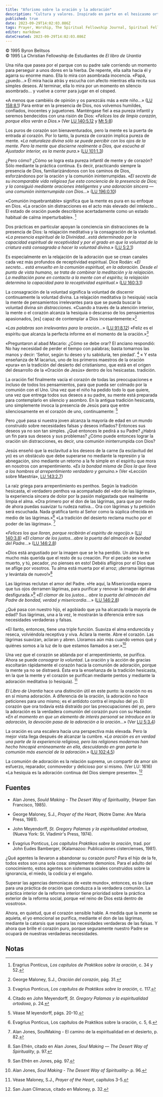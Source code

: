 ```yaml
---
title: "Aforismo sobre la oración y la adoración"
description: "Cultura y valores. Inspirado en parte en el hesicasmo ortodoxo oriental"
published: true
date: 2023-09-29T14:02:03.086Z
tags: Prayer, Worship, The Spiritual Fellowship Journal, Spiritual Fellowship, article
editor: markdown
dateCreated: 2023-09-29T14:02:03.086Z
---
```



<p class="v-card v-sheet theme--light grey lighten-3 px-2">© 1995 Byron Belitsos<br>© 1995 La Christian Fellowship de Estudiantes de <i>El libro de Urantia</i></p>


Una niña que pasea por el parque con su padre sale corriendo un momento para perseguir a unos dores en la hierba. De repente, ella salta hacia él y agarra su enorme mano. Ella lo mira con asombrada inocencia. «Papá, ¿puedo…» Él mira hacia atrás y escucha con afecto mientras ella recita sus simples deseos. Al terminar, ella lo mira por un momento en silencio asombrado... y vuelve a correr para jugar en el césped.

«A menos que cambiéis de opinión y os parezcáis más a este niño…» ([LU 158:8.1](/es/The_Urantia_Book/158#p8_1)) Para entrar en la presencia de Dios, nos volvemos humildes, confiados, inocentes y juguetones. Manténgase fiel a esa pureza infantil y seremos bendecidos con una risión de Dios: «_Felices los de limpio corazón, porque ellos verán a Dios._» (Ver [LU 140:5.12](/es/The_Urantia_Book/140#p5_12) y [Mt 5:8](/es/Bible/Matthew/5#v8))

Los puros de corazón son bienaventurados, pero la mente es la puerta de entrada al corazón. Por lo tanto, la pureza de corazón implica pureza de mente. «_La naturaleza divina sólo se puede percibir con los ojos de la mente. Pero la mente que discierne realmente a Dios, que escucha al Ajustador interior, es la mente pura._» ([LU 101:1.3](/es/The_Urantia_Book/101#p1_3))

¿Pero cómo? ¿Cómo se logra esta pureza infantil de mente y de corazón? Sólo mediante la práctica continua. Es decir, practicando siempre la presencia de Dios, familiarizándonos con los caminos de Dios, esforzándonos por la oración y la comunión ininterrumpidas. «_El secreto de su incomparable vida religiosa fue esta conciencia de la presencia de Dios; y la consiguió mediante oraciones inteligentes y una adoración sincera —una comunión ininterrumpida con Dios..._» ([LU 196:0.10](/es/The_Urantia_Book/196#p0_10))

«Comunión inquebrantable» significa que la mente es pura en su enfoque en Dios. «La oración sin distracciones es el acto más elevado del intelecto... El estado de oración puede describirse acertadamente como un estado habitual de calma imperturbable». [^1]

Dos prácticas en particular apoyan la conciencia sin distracciones de la presencia de Dios: la relajación meditativa y la consagración de la voluntad. «_La presencia espiritual de la Divinidad...está determinada por la capacidad espiritual de receptividad y por el grado en que la voluntad de la criatura está consagrada a hacer la voluntad divina._» ([LU 5:2.1](/es/The_Urantia_Book/5#p2_1))

Es especialmente en la relajación de la adoración que se crean canales cada vez más profundos de receptividad espiritual. Dice Rodán: «_El secreto... está envuelto en la comunión espiritual, en la adoración. Desde el punto de vista humano, se trata de combinar la meditación y la relajación. La meditación pone en contacto a la mente con el espíritu; la relajación determina la capacidad para la receptividad espiritual._» ([LU 160:3.1](/es/The_Urantia_Book/160#p3_1))

La consagración de la voluntad significa la voluntad de discernir continuamente la voluntad divina. La relajación meditativa (o hesiquia) vacía la mente de pensamientos irrelevantes para que se pueda buscar la voluntad divina _sin distracciones_. «Cuando a través de la atención interior, la mente o el corazón alcanza la hesiquia o descanso de los pensamientos apasionados, [es] capaz de contemplar a Dios incesantemente:»[^2]

«_Las palabras son irrelevantes para la oración..._» ([LU 91:8.12](/es/The_Urantia_Book/91#p8_12)) «Feliz es el espíritu que alcanza la perfecta informe en el momento de la oración.»[^3]

«Preguntaron al abad Macario: ¿Cómo se debe orar? El anciano respondió: No hay necesidad de perder el tiempo con palabras; basta tomarnos las manos y decir: ‘Señor, según tu deseo y tu sabiduría, ten piedad’. [^4] « Y esta enseñanza de M lacarius, uno de los primeros maestros de la oración «pura» en la tradición del desierto del cristianismo, que está en el origen del desarrollo de la «Oración de Jesús» dentro de los hesicastas. tradición.

La oración fiel finalmente vacía el corazón de todas las preocupaciones e incluso de todos los pensamientos, para que pueda ser colmado por la comunión con el Uno. Una vez que el niño ha pedido todo lo que quiere, una vez que entrega todos sus deseos a su padre, su mente está preparada para contemplarlo en silencio y asombro. En la antigua tradición hesicasta, uno simplemente invoca la presencia de Jesús para que entre silenciosamente en el corazón de uno, continuamente: [^5]

Pero ¿qué pasa si nuestra joven alcanza la mayoría de edad en un mundo construido sobre necesidades falsas y deseos inflados? Entonces sus deseos ya no son tan simples. ¿Qué entonces le pedirá a su Padre? ¿Habrá un fin para sus deseos y sus problemas? ¿Cómo puede entonces lograr la oración sin distracciones, es decir, una comunión ininterrumpida con Dios?

Jesús enseñó que la esclavitud a los deseos de la carne (la esclavitud del yo) es un obstáculo que debe superarse no mediante la represión y la abnegación, sino mediante un retorno a la fe simple en el espíritu que mora en nosotros con arrepentimiento. «_Es la bondad misma de Dios la que lleva a los hombres al arrepentimiento verdadero y genuino._» (Ver «Lección sobre Maestría», [LU 143:2.7](/es/The_Urantia_Book/143#p2_7))

La raíz griega para arrepentimiento es penthos. Según la tradición hesicasta, el verdadero penthos va acompañado del «don de las lágrimas», la experiencia sincera de dolor por la pasión malgastada que realmente limpia el alma. «Ora primero por el don de las lágrimas, para que por medio de ahora puedas suavizar tu rudeza nativa... Ora con lágrimas y tu petición será escuchada. Nada gratifica tanto al Señor como la súplica ofrecida en medio de las lágrimas.»[^6] «La tradición del desierto reclama mucho por el poder de las lágrimas». [^7]

«_Felices los que lloran, porque recibirán el espíritu de regocijo._» ([LU 140:3.8](/es/The_Urantia_Book/140#p3_8)) «_El clamor de los justos...abre la puerta del almacén de bondad del Padre..._» ([LU 146:2.8](/es/The_Urantia_Book/146#p2_8))

«Dios está angustiado por la imagen que se le ha perdido. Un alma le es mucho más querida que el resto de su creación. Por el pecado se vuelve muerto, y tú, pecador, ¡no pienses en esto! Debéis afligiros por el Dios que se aflige por vosotros. Tu alma está muerta por el arroz; ¡derrama lágrimas y levántala de nuevo!»[^8]

Las lágrimas reclutan el amor del Padre. «He aquí, la Misericordia espera que tus ojos derramen lágrimas, para purificar y renovar la imagen del alma desfigurada.»[^9] «_El clamor de los justos... abre la puerta del almacén del Padre de bondad, verdad y misericordia...._» ([LU 146:2.8](/es/The_Urantia_Book/146#p2_8))

¿Qué pasa con nuestro hijo, el agobiado que ya ha alcanzado la mayoría de edad? Sus lágrimas, una a la vez, le mostrarán la diferencia entre sus necesidades verdaderas y falsas.

«El llanto, entonces, tiene una triple función. Suaviza el alma endurecida y reseca, volviéndola receptiva y viva. Aclara la mente. Abre el corazón. Las lágrimas suavizan, aclaran y abren. Lloramos aún más cuando vemos qué y quiénes somos a la luz de lo que estamos llamados a ser.»[^10]

Una vez que el corazón se ablanda por el arrepentimiento, se purifica. Ahora se puede _consagrar la voluntad_. La oración y la acción de gracias escoltarán rápidamente el corazón hacia la comunión de adoración, porque la mente ya no se distraerá. Ésta era la enseñanza de la tradición hesicasta, en la que la mente y el corazón se purifican mediante pentos y mediante la adoración meditativa (o hesiquia). [^11]

_El Libro de Urantia_ hace una distinción útil en este punto: la oración no es en sí misma adoración. A diferencia de la oración, la adoración no hace peticiones para uno mismo; es el antídoto contra el impulso del yo. El corazón que ora todavía está distraído por las preocupaciones del yo, pero la adoración es la verdadera comunión del corazón puro con su Hacedor. «_En el momento en que un elemento de interés personal se introduce en la adoración, la devoción pasa de la adoración a la oración..._» (Ver [LU 5:3.4](/es/The_Urantia_Book/5#p3_4))

La oración es una escalera hacia una perspectiva más elevada. Pero la mejor vista llega después de alcanzar la cumbre. «_La oración es en verdad una parte de la experiencia religiosa, pero las religiones modernas han hecho hincapié erróneamente en ella, descuidando en gran parte la comunión más esencial de la adoración._» ([LU 102:4.5](/es/The_Urantia_Book/102#p4_5))

La comunión de adoración es la relación suprema, un compartir de amor sin esfuerzo, reparador, conmovedor y delicioso por sí mismo. (Ver LU: 1616) «La hesiquia es la adoración continua del Dios siempre presente». [^12]


## Fuentes

- Alan Jones, _Sould Making - The Desert Way of Spirituality_, (Harper San Francisco, 1985).

- George Maloney, S.J., _Prayer of the Heart_, (Notre Dame: Are Maria Press, 1981).

- John Meyendorff, _St. Gregory Palamas y la espiritualidad ortodoxa_, (Nueva York: St. Vladimir's Press, 1974).

- Evagrius Ponticus, _Los capítulos Praktikos sobre la oración_, trad. por John Eudes Bamberger, (Kalamazoo: Publicaciones cistercienses, 1981).

¿Qué agentes la llevaron a abandonar su corazón puro? Para el hijo de la fe, todos estos son una sola cosa: simplemente demonios. Para el adulto del conocimiento, estos agentes son sistemas sociales construidos sobre la ignorancia, el miedo, la codicia y el engaño.

Superar las agencias demoníacas de «este mundo», entonces, es la clave para una práctica de oración que conduzca a la verdadera comunión. La práctica interior de la reforma interior tiene prioridad sobre la práctica exterior de la reforma social, porque «el reino de Dios está dentro de vosotros».

Ahora, en quietud, que el corazón sensible hable. A medida que la mente se aquieta, el yo emocional se purifica, mediante el don de las lágrimas, mediante la catarsis que separa las necesidades verdaderas de las falsas. Y ahora que brille el corazón puro, porque seguramente nuestro Padre se ocupará de nuestras verdaderas necesidades.



## Notas

[^1]: Eragrius Ponticus, _Los capítulos de Praktikos sobre la oración_, c. 34 y 52.

[^2]: George Maloney, S.J., _Oración del corazón_, pág. 31.

[^3]: Evagrius Ponticus, _Los capítulos de Praktikos sobre la oración_, c. 117.

[^4]: Citado en John Meyendorff, _St. Gregory Palamas y la espiritualidad ortodoxa_, p. 24.

[^5]: Véase M leyendorff, págs. 20-10.

[^6]: Evagrius Ponticus, Los capítulos de Praktikos sobre la oración, c. 5, 6.

[^7]: Alan Jones, SoulMaking - El camino de la espiritualidad en el desierto, p. 82.

[^8]: San Efrén, citado en Alan Jones, _Soul Making — The Desert Way of Spirituality_, p. 97.

[^9]: San Efrén en Jones, pág. 97.

[^10]: Alan Jones, _Soul Making - The Desent Way of Spirituality_-.p. 96.

[^11]: Véase Maloney, S.J., _Prayer of the Heart_, capítulos 3-5.

[^12]: San Juan Climacus, citado en Maloney, p. 32.